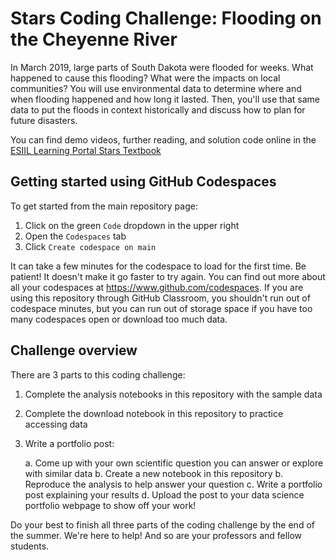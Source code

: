 # Stars Coding Challenge: Flooding on the Cheyenne River

In March 2019, large parts of South Dakota were flooded for weeks. What happened to cause this flooding? What were the impacts on local communities? You will use environmental data to determine where and when flooding happened and how long it lasted. Then, you'll use that same data to put the floods in context historically and discuss how to plan for future disasters.

You can find demo videos, further reading, and solution code online in the [ESIIL Learning Portal Stars Textbook](https://cu-esiil-edu.github.io/esiil-learning-portal/notebooks/02-flood/flood-stars.html)

## Getting started using GitHub Codespaces

To get started from the main repository page:
  1. Click on the green `Code` dropdown in the upper right
  2. Open the `Codespaces` tab
  3. Click `Create codespace on main`

It can take a few minutes for the codespace to load for the first time. Be patient! It doesn't make it go faster to try again. You can find out more about all your codespaces at https://www.github.com/codespaces. If you are using this repository through GitHub Classroom, you shouldn't run out of codespace minutes, but you can run out of storage space if you have too many codespaces open or download too much data.

## Challenge overview

There are 3 parts to this coding challenge:

  1. Complete the analysis notebooks in this repository with the sample data
  2. Complete the download notebook in this repository to practice accessing data
  3. Write a portfolio post:
     
       a. Come up with your own scientific question you can answer or explore with similar data
       b. Create a new notebook in this repository
       b. Reproduce the analysis to help answer your question
       c. Write a portfolio post explaining your results
       d. Upload the post to your data science portfolio webpage to show off your work!

Do your best to finish all three parts of the coding challenge by the end of the summer. We're here to help! And so are your professors and fellow students.
